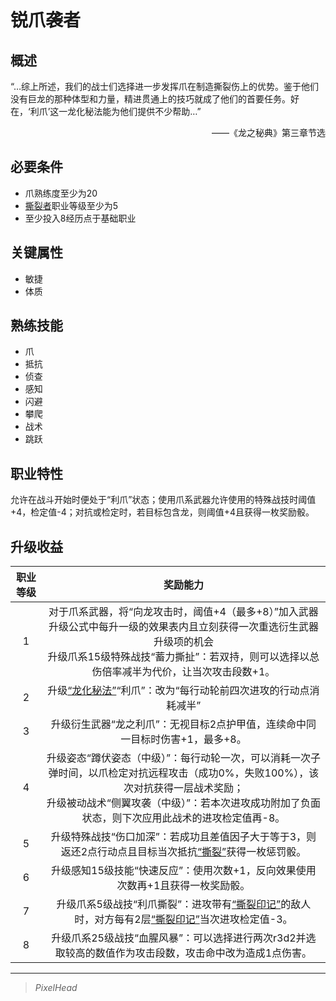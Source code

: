 # 锐爪袭者

## 概述

“…综上所述，我们的战士们选择进一步发挥爪在制造撕裂伤上的优势。鉴于他们没有巨龙的那种体型和力量，精进贯通上的技巧就成了他们的首要任务。好在，‘利爪’这一龙化秘法能为他们提供不少帮助…”
<div align="right">——《龙之秘典》第三章节选</div>

## 必要条件

* 爪熟练度至少为20
* <a href="../dilacerater" target="_blank">撕裂者</a>职业等级至少为5
* 至少投入8经历点于基础职业

## 关键属性

* 敏捷
* 体质

## 熟练技能

* 爪
* 抵抗
* 侦查
* 感知
* 闪避
* 攀爬
* 战术
* 跳跃
  
## 职业特性

允许在战斗开始时便处于“利爪”状态；使用爪系武器允许使用的特殊战技时阈值+4，检定值-4；对抗或检定时，若目标包含龙，则阈值+4且获得一枚奖励骰。

## 升级收益

职业等级|奖励能力
:--:|:--:
1|对于爪系武器，将“向龙攻击时，阈值+4（最多+8）”加入武器升级公式中每升一级的效果表内且立刻获得一次重选衍生武器升级项的机会<br>升级爪系15级特殊战技“蓄力撕扯”：若双持，则可以选择以总伤倍率减半为代价，让当次攻击段数+1。
2|升级<a href="../../../../status/normal/#龙化秘法" target="_blank">“龙化秘法”</a>“利爪”：改为“每行动轮前四次进攻的行动点消耗减半”
3|升级衍生武器“龙之利爪”：无视目标2点护甲值，连续命中同一目标时伤害+1，最多+8。
4|升级姿态“蹲伏姿态（中级）”：每行动轮一次，可以消耗一次子弹时间，以爪检定对抗远程攻击（成功0%，失败100%），该次对抗获得一层战术奖励；<br>升级被动战术“侧翼攻袭（中级）”：若本次进攻成功附加了负面状态，则下次应用此战术的进攻检定值再-8。
5|升级特殊战技“伤口加深”：若成功且差值因子大于等于3，则返还2点行动点且目标当次抵抗<a href="../../../../status/normal/#撕裂" target="_blank">“撕裂”</a>获得一枚惩罚骰。
6|升级感知15级技能“快速反应”：使用次数+1，反向效果使用次数再+1且获得一枚奖励骰。
7|升级爪系5级战技“利爪撕裂”：进攻带有<a href="../../../../status/mark/#撕裂印记" target="_blank">“撕裂印记”</a>的敌人时，对方每有2层<a href="../../../../status/mark/#撕裂印记" target="_blank">“撕裂印记”</a>当次进攻检定值-3。
8|升级爪系25级战技“血腥风暴”：可以选择进行两次r3d2并选取较高的数值作为攻击段数，攻击命中改为造成1点伤害。

---

> *PixelHead*